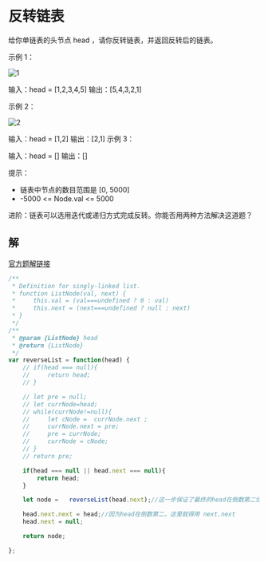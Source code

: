 # 反转链表

给你单链表的头节点 head ，请你反转链表，并返回反转后的链表。

示例 1：

![1](https://assets.leetcode.com/uploads/2021/02/19/rev1ex1.jpg)

输入：head = [1,2,3,4,5]
输出：[5,4,3,2,1]

示例 2：

![2](https://assets.leetcode.com/uploads/2021/02/19/rev1ex2.jpg)

输入：head = [1,2]
输出：[2,1]
示例 3：

输入：head = []
输出：[]

提示：

- 链表中节点的数目范围是 [0, 5000]
- -5000 <= Node.val <= 5000

进阶：链表可以选用迭代或递归方式完成反转。你能否用两种方法解决这道题？

## 解

[官方题解链接](https://leetcode.cn/problems/reverse-linked-list/solutions/551596/fan-zhuan-lian-biao-by-leetcode-solution-d1k2)

```js
/**
 * Definition for singly-linked list.
 * function ListNode(val, next) {
 *     this.val = (val===undefined ? 0 : val)
 *     this.next = (next===undefined ? null : next)
 * }
 */
/**
 * @param {ListNode} head
 * @return {ListNode}
 */
var reverseList = function(head) {
    // if(head === null){
    //     return head;
    // }

    // let pre = null;
    // let currNode=head;
    // while(currNode!=null){
    //     let cNode =  currNode.next ;
    //     currNode.next = pre;
    //     pre = currNode;
    //     currNode = cNode;
    // }
    // return pre;

    if(head === null || head.next === null){
        return head;
    }

    let node =   reverseList(head.next);//这一步保证了最终的head在倒数第二位

    head.next.next = head;//因为head在倒数第二，这里就得用 next.next
    head.next = null;

    return node;

};
```
